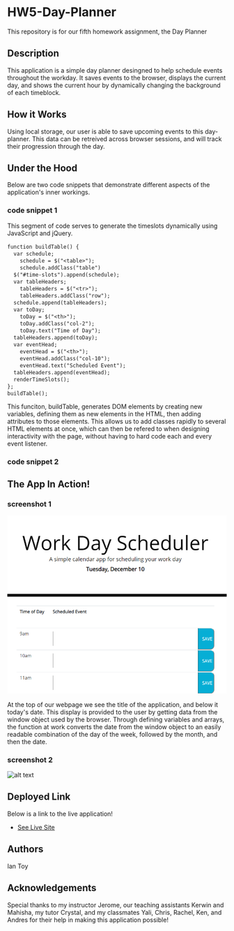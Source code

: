 # HW5-Day-Planner
This repository is for our fifth homework assignment, the Day Planner


## Description
This application is a simple day planner desingned to help schedule events throughout the workday. It saves events to the browser, displays the current day, and shows the current hour by dynamically changing the background of each timeblock.


## How it Works
Using local storage, our user is able to save upcoming events to this day-planner. This data can be retreived across browser sessions, and will track their progression through the day.


## Under the Hood
Below are two code snippets that demonstrate different aspects of the application's inner workings.

### code snippet 1

This segment of code serves to generate the timeslots dynamically using JavaScript and jQuery.

    function buildTable() {
      var schedule;
        schedule = $("<table>");
        schedule.addClass("table")
      $("#time-slots").append(schedule);
      var tableHeaders;
        tableHeaders = $("<tr>");
        tableHeaders.addClass("row");
      schedule.append(tableHeaders);
      var toDay;
        toDay = $("<th>");
        toDay.addClass("col-2");
        toDay.text("Time of Day");
      tableHeaders.append(toDay);
      var eventHead;
        eventHead = $("<th>");
        eventHead.addClass("col-10");
        eventHead.text("Scheduled Event");
      tableHeaders.append(eventHead);
      renderTimeSlots();
    };
    buildTable();

This funciton, buildTable, generates DOM elements by creating new variables, defining them as new elements in the HTML, then adding attributes to those elements. This allows us to add classes rapidly to several HTML elements at once, which can then be refered to when designing interactivity with the page, without having to hard code each and every event listener.


### code snippet 2





## The App In Action!

### screenshot 1

![alt text](screenshot1.png)

At the top of our webpage we see the title of the application, and below it today's date. This display is provided to the user by getting data from the window object used by the browser. Through defining variables and arrays, the function at work converts the date from the window object to an easily readable combination of the day of the week, followed by the month, and then the date.

### screenshot 2

![alt text](screenshot2.png)


## Deployed Link
Below is a link to the live application!
* [See Live Site](https://ietoy.github.io/HW5-Day-Planner/) 

## Authors
Ian Toy

## Acknowledgements
Special thanks to my instructor Jerome, our teaching assistants Kerwin and Mahisha, my tutor Crystal, and my classmates Yali, Chris, Rachel, Ken, and Andres for their help in making this application possible!

